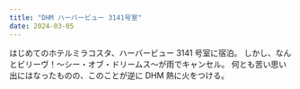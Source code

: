 ```yaml
---
title: "DHM ハーバービュー 3141号室"
date: 2024-03-05
---
```


はじめてのホテルミラコスタ、ハーバービュー 3141 号室に宿泊。
しかし、なんとビリーヴ！〜シー・オブ・ドリームス〜が雨でキャンセル。
何とも苦い思い出にはなったものの、このことが逆に DHM 熱に火をつける。 